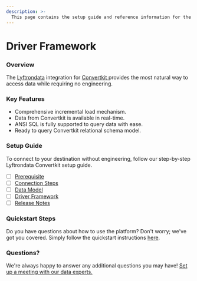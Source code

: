 ```yaml
---
description: >-
  This page contains the setup guide and reference information for the Convertkit source connector.
---
```


# Driver Framework

### Overview

The [Lyftrondata](https://www.lyftrondata.com/) integration for [Convertkit](https://www.lyftrondata.com/integration/marketing-analytics/convertkit/)[ ](https://www.lyftrondata.com/integration/convertkit/)provides the most natural way to access data while requiring no engineering.

### Key Features

* Comprehensive incremental load mechanism.
* Data from Convertkit is available in real-time.&#x20;
* ANSI SQL is fully supported to query data with ease.
* Ready to query Convertkit relational schema model.

### Setup Guide

To connect to your destination without engineering, follow our step-by-step Lyftrondata Convertkit setup guide.

* [ ] [Prerequisite](../../marketing-analytics/convertkit/prerequisite.md)
* [ ] [Connection Steps](../../marketing-analytics/convertkit/connection-steps.md)
* [ ] [Data Model](../../marketing-analytics/convertkit/data-model/)
* [ ] [Driver Framework](../../marketing-analytics/convertkit/driver-framework/)
* [ ] [Release Notes](../../marketing-analytics/convertkit/release-notes.md)

### Quickstart Steps

Do you have questions about how to use the platform? Don't worry; we've got you covered. Simply follow the quickstart instructions [here](../../../quickstart-steps.md).

### Questions? <a href="#questions" id="questions"></a>

We're always happy to answer any additional questions you may have! [Set up a meeting with our data experts.](https://www.lyftrondata.com/book-a-meeting/)


